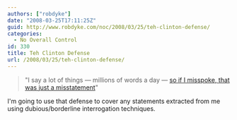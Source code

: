 ```yaml
---
authors: ["robdyke"]
date: "2008-03-25T17:11:25Z"
guid: http://www.robdyke.com/noc/2008/03/25/teh-clinton-defense/
categories:
  - No Overall Control
id: 330
title: Teh Clinton Defense
url: /2008/03/25/teh-clinton-defense/
---
```

> "I say a lot of things &#8212; millions of words a day &#8212; [so if I misspoke, that was just a misstatement](http://edition.cnn.com/2008/POLITICS/03/25/campaign.wrap/index.html "CNN Hilary Clinton story")"

I'm going to use that defense to cover any statements extracted from me using dubious/borderline interrogation techniques.